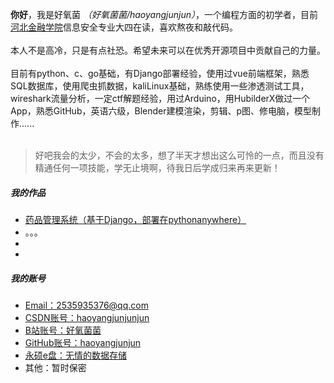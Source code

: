 **你好**，我是好氧菌 *（好氧菌菌/haoyangjunjun）*，一个编程方面的初学者，目前[河北金融学院](https://www.hbfu.edu.cn/)信息安全专业大四在读，喜欢熬夜和敲代码。  
<br>
本人不是高冷，只是有点社恐。希望未来可以在优秀开源项目中贡献自己的力量。  
<br>
目前有python、c、go基础，有Django部署经验，使用过vue前端框架，熟悉SQL数据库，使用爬虫抓数据，kaliLinux基础，熟练使用一些渗透测试工具，wireshark流量分析，一定ctf解题经验，用过Arduino，用HubilderX做过一个App，熟悉GitHub，英语六级，Blender建模渲染，剪辑、p图、修电脑，模型制作......  
<br>
> 好吧我会的太少，不会的太多，想了半天才想出这么可怜的一点，而且没有精通任何一项技能，学无止境啊，待我日后学成归来再来更新！  

##### 我的作品  
- [药品管理系统（基于Django，部署在pythonanywhere）](https://haoyangjun.pythonanywhere.com/)
- 。。。
-
-


##### 我的账号
- [Email：2535935376@qq.com][5]
- [CSDN账号：haoyangjunjunjun][1]
- [B站账号：好氧菌菌][2]
- [GitHub账号：haoyangjunjun][3]
- [永硕e盘：无情的数据存储][4]
- 其他：暂时保密

[1]: https://blog.csdn.net/2403_83938280
[2]: https://space.bilibili.com/250580854
[3]: https://github.com/haoyangjunjun
[4]: http://wqdsjcc.ysepan.com/
[5]: mailto:2535935376@qq.com